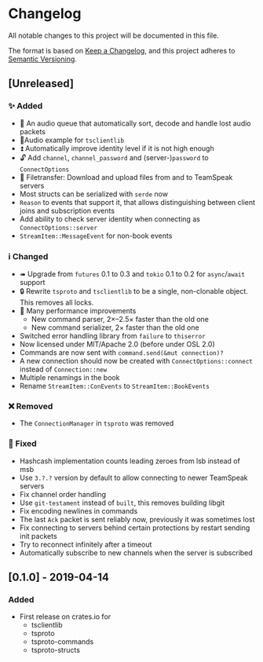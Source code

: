 # Changelog
All notable changes to this project will be documented in this file.

The format is based on [Keep a Changelog](https://keepachangelog.com/en/1.0.0/),
and this project adheres to [Semantic Versioning](https://semver.org/spec/v2.0.0.html).

## [Unreleased]
### ✨ Added
- 🎵 An audio queue that automatically sort, decode and handle lost audio packets
- 🎵Audio example for `tsclientlib`
- ⏫ Automatically improve identity level if it is not high enough
- 🔓 Add `channel`, `channel_password` and (server-)`password` to `ConnectOptions`
- 📂 Filetransfer: Download and upload files from and to TeamSpeak servers
- Most structs can be serialized with `serde` now
- `Reason` to events that support it, that allows distinguishing between client joins and subscription events
- Add ability to check server identity when connecting as `ConnectOptions::server`
- `StreamItem::MessageEvent` for non-book events

### ℹ Changed
- ➠ Upgrade from `futures` 0.1 to 0.3 and `tokio` 0.1 to 0.2 for `async`/`await` support
- 🔒 Rewrite `tsproto` and `tsclientlib` to be a single, non-clonable object. This removes all locks.
- 🚀 Many performance improvements
	- New command parser, 2×–2.5× faster than the old one
	- New command serializer, 2× faster than the old one
- Switched error handling library from `failure` to `thiserror`
- Now licensed under MIT/Apache 2.0 (before under OSL 2.0)
- Commands are now sent with `command.send(&mut connection)?`
- A new connection should now be created with `ConnectOptions::connect` instead of `Connection::new`
- Multiple renamings in the book
- Rename `StreamItem::ConEvents` to `StreamItem::BookEvents`

### ❌ Removed
- The `ConnectionManager` in `tsproto` was removed

### 🐛 Fixed
- Hashcash implementation counts leading zeroes from lsb instead of msb
- Use `3.?.?` version by default to allow connecting to newer TeamSpeak servers
- Fix channel order handling
- Use `git-testament` instead of `built`, this removes building libgit
- Fix encoding newlines in commands
- The last `Ack` packet is sent reliably now, previously it was sometimes lost
- Fix connecting to servers behind certain protections by restart sending init packets
- Try to reconnect infinitely after a timeout
- Automatically subscribe to new channels when the server is subscribed

## [0.1.0] - 2019-04-14
### Added
- First release on crates.io for
	- tsclientlib
	- tsproto
	- tsproto-commands
	- tsproto-structs
